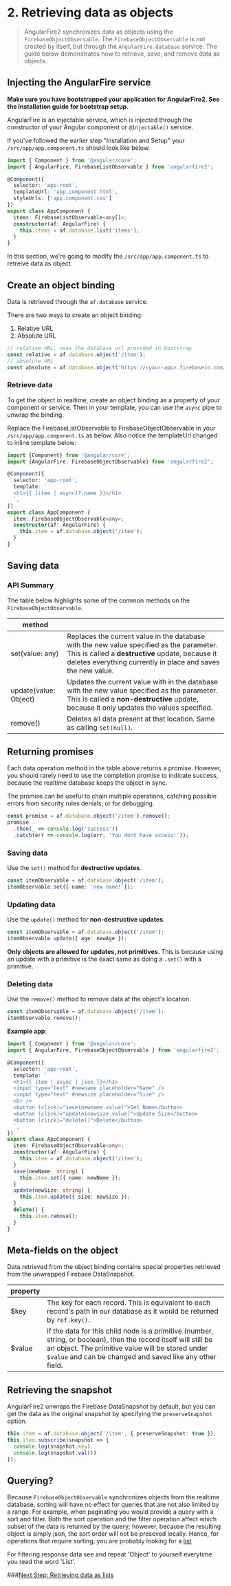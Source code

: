 # 2. Retrieving data as objects

> AngularFire2 synchronizes data as objects using the `FirebaseObjectObservable`. 
The `FirebaseObjectObservable` is not created by itself, but through the `AngularFire.database` service. 
The guide below demonstrates how to retrieve, save, and remove data as objects.

## Injecting the AngularFire service

**Make sure you have bootstrapped your application for AngularFire2. See the Installation guide for bootstrap setup.**

AngularFire is an injectable service, which is injected through the constructor of your Angular component or `@Injectable()` service.

If you've followed the earlier step "Installation and Setup"  your `/src/app/app.component.ts` should look like below. 

```ts
import { Component } from '@angular/core';
import { AngularFire, FirebaseListObservable } from 'angularfire2';

@Component({
  selector: 'app-root',
  templateUrl: 'app.component.html',
  styleUrls: ['app.component.css']
})
export class AppComponent {
  items: FirebaseListObservable<any[]>;
  constructor(af: AngularFire) {
    this.items = af.database.list('items');
  }
}
```

In this section, we're going to modify the `/src/app/app.component.ts`  to retreive data as object.

## Create an object binding

Data is retrieved through the `af.database` service.

There are two ways to create an object binding:

1. Relative URL
1. Absolute URL

```ts
// relative URL, uses the database url provided in bootstrap
const relative = af.database.object('/item');
// absolute URL
const absolute = af.database.object('https://<your-app>.firebaseio.com/item');
```

### Retrieve data

To get the object in realtime, create an object binding as a property of your component or service.
Then in your template, you can use the `async` pipe to unwrap the binding.

Replace the FirebaseListObservable to FirebaseObjectObservable in your `/src/app/app.component.ts` as below.
Also notice the templateUrl changed to inline template below:

```ts
import {Component} from '@angular/core';
import {AngularFire, FirebaseObjectObservable} from 'angularfire2';

@Component({
  selector: 'app-root',
  template: `
  <h1>{{ (item | async)?.name }}</h1>
  `,
})
export class AppComponent {
  item: FirebaseObjectObservable<any>;
  constructor(af: AngularFire) {
    this.item = af.database.object('/item');
  }
}
```

## Saving data

### API Summary

The table below highlights some of the common methods on the `FirebaseObjectObservable`.

| method   |                    | 
| ---------|--------------------| 
| set(value: any)      | Replaces the current value in the database with the new value specified as the parameter. This is called a **destructive** update, because it deletes everything currently in place and saves the new value. | 
| update(value: Object)   | Updates the current value with in the database with the new value specified as the parameter. This is called a **non-destructive** update, because it only updates the values specified. |
| remove()   | Deletes all data present at that location. Same as calling `set(null)`. |

## Returning promises
Each data operation method in the table above returns a promise. However,
you should rarely need to use the completion promise to indicate success, 
because the realtime database keeps the object in sync. 

The promise can be useful to chain multiple operations, catching possible errors
from security rules denials, or for debugging.

```ts
const promise = af.database.object('/item').remove();
promise
  .then(_ => console.log('success'))
  .catch(err => console.log(err, 'You dont have access!'));
```

### Saving data

Use the `set()` method for **destructive updates**.

```ts
const itemObservable = af.database.object('/item');
itemObservable.set({ name: 'new name!'});
```

### Updating data

Use the `update()` method for **non-destructive updates**.

```ts
const itemObservable = af.database.object('/item');
itemObservable.update({ age: newAge });
```

**Only objects are allowed for updates, not primitives**. This is because
using an update with a primitive is the exact same as doing a `.set()` with a primitive.

### Deleting data
Use the `remove()` method to remove data at the object's location.

```ts
const itemObservable = af.database.object('/item');
itemObservable.remove();
```

**Example app**: 

```ts
import { Component } from '@angular/core';
import { AngularFire, FirebaseObjectObservable } from 'angularfire2';

@Component({
  selector: 'app-root',
  template: `
  <h1>{{ item | async | json }}</h1>
  <input type="text" #newname placeholder="Name" />
  <input type="text" #newsize placeholder="Size" />
  <br />
  <button (click)="save(newname.value)">Set Name</button>
  <button (click)="update(newsize.value)">Update Size</button>
  <button (click)="delete()">Delete</button>
  `,
})
export class AppComponent {
  item: FirebaseObjectObservable<any>;
  constructor(af: AngularFire) {
    this.item = af.database.object('/item');
  }
  save(newName: string) {
    this.item.set({ name: newName });
  }
  update(newSize: string) {
    this.item.update({ size: newSize });
  }
  delete() {
    this.item.remove();
  }
}
```

## Meta-fields on the object
Data retrieved from the object binding contains special properties retrieved from the unwrapped Firebase DataSnapshot.

| property |                    | 
| ---------|--------------------| 
| $key     | The key for each record. This is equivalent to each record's path in our database as it would be returned by `ref.key()`.|
| $value   | If the data for this child node is a primitive (number, string, or boolean), then the record itself will still be an object. The primitive value will be stored under `$value` and can be changed and saved like any other field.|


## Retrieving the snapshot
AngularFire2 unwraps the Firebase DataSnapshot by default, but you can get the data as the original snapshot by specifying the `preserveSnapshot` option. 

```ts
this.item = af.database.object('/item', { preserveSnapshot: true });
this.item.subscribe(snapshot => {
  console.log(snapshot.key)
  console.log(snapshot.val())
});
```

## Querying?

Because `FirebaseObjectObservable` synchronizes objects from the realtime database, sorting will have no effect for queries that are not also limited by a range. For example, when paginating you would provide a query with a sort and filter. Both the sort operation and the filter operation affect which subset of the data is returned by the query; however, because the resulting object is simply json, the sort order will not be preseved locally. Hence, for operations that require sorting, you are probably looking for a [list](3-retrieving-data-as-lists.md)

For filtering response data see [](4-querying-lists.md) and repeat 'Object' to yourself everytime you read the word 'List'. 

###[Next Step: Retrieving data as lists](3-retrieving-data-as-lists.md)
